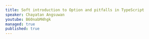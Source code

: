 ```yaml
---
title: Soft introduction to Option and pitfalls in TypeScript
speaker: Chayatan Angsuwan
youtube: B60nabM4hgk
managed: true
published: true
---
```


